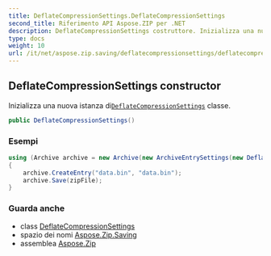 ```yaml
---
title: DeflateCompressionSettings.DeflateCompressionSettings
second_title: Riferimento API Aspose.ZIP per .NET
description: DeflateCompressionSettings costruttore. Inizializza una nuova istanza diDeflateCompressionSettings classe.
type: docs
weight: 10
url: /it/net/aspose.zip.saving/deflatecompressionsettings/deflatecompressionsettings/
---
```

## DeflateCompressionSettings constructor

Inizializza una nuova istanza di[`DeflateCompressionSettings`](../) classe.

```csharp
public DeflateCompressionSettings()
```

### Esempi

```csharp
using (Archive archive = new Archive(new ArchiveEntrySettings(new DeflateCompressionSettings())))
{
    archive.CreateEntry("data.bin", "data.bin");                   
    archive.Save(zipFile);
}
```

### Guarda anche

* class [DeflateCompressionSettings](../)
* spazio dei nomi [Aspose.Zip.Saving](../../deflatecompressionsettings/)
* assemblea [Aspose.Zip](../../../)


